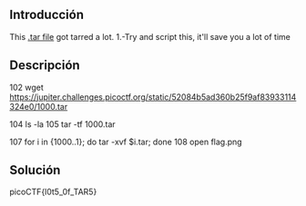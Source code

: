 ## Introducción
This [.tar file](https://jupiter.challenges.picoctf.org/static/52084b5ad360b25f9af83933114324e0/1000.tar) got tarred a lot.
1.-Try and script this, it'll save you a lot of time
## Descripción
 102  wget https://jupiter.challenges.picoctf.org/static/52084b5ad360b25f9af83933114324e0/1000.tar

  104  ls -la
  105  tar -tf 1000.tar

  107  for i in {1000..1}; do tar -xvf $i.tar; done
  108  open flag.png
                         

## Solución 
picoCTF{l0t5_0f_TAR5}